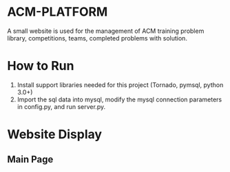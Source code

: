 # ACM-PLATFORM
A small website is used for the management of ACM training problem library, competitions, teams, completed problems with solution.

# How to Run
1. Install support libraries needed for this project (Tornado, pymsql, python 3.0+)
2. Import the sql data into mysql, modify the mysql connection parameters in config.py, and run server.py.

# Website Display
## Main Page


